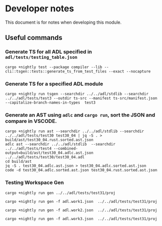 # Developer notes

This document is for notes when developing this module.

## Useful commands


### Generate TS for all ADL specified in `adl/tests/testing_table.json`
```
cargo +nightly test --package compiler --lib -- cli::tsgen::tests::generate_ts_from_test_files --exact --nocapture 
```

### Generate TS for a specified ADL module

```
cargo +nightly run tsgen --searchdir ../../adl/stdlib --searchdir ../../adl/tests/test3 --outdir ts-src --manifest ts-src/manifest.json --capitalize-branch-names-in-types  test3
```

### Generate an AST using `adlc` and `cargo run`, sort the JSON and compare in VSCODE.
```
cargo +nightly run ast --searchdir ../../adl/stdlib --searchdir ../../adl/tests/test30 test30_04 | jq -S . > build/ast/test30_04.rust.sorted.ast.json
adlc ast --searchdir ../../adl/stdlib  --searchdir ../../adl/tests/test4 --combined-output=build/ast/test30_04.adlc.ast.json ../../adl/tests/test30/test30_04.adl
cd build/ast
jq -S . test30_04.adlc.ast.json > test30_04.adlc.sorted.ast.json
code -d test30_04.adlc.sorted.ast.json test30_04.rust.sorted.ast.json
```

### Testing Workspace Gen
```
cargo +nightly run gen ../../adl/tests/test31/proj

cargo +nightly run gen -f adl.work1.json  ../../adl/tests/test31/proj

cargo +nightly run gen -f adl.work2.json  ../../adl/tests/test31/proj

cargo +nightly run gen -f adl.work3.json  ../../adl/tests/test31/proj
```